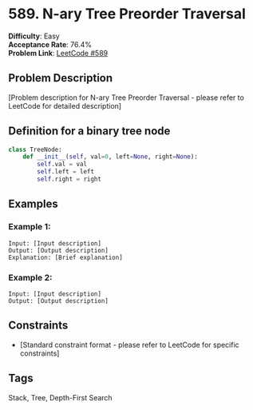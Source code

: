# 589. N-ary Tree Preorder Traversal

**Difficulty**: Easy  
**Acceptance Rate**: 76.4%  
**Problem Link**: [LeetCode #589](https://leetcode.com/problems/n-ary-tree-preorder-traversal/)

## Problem Description

[Problem description for N-ary Tree Preorder Traversal - please refer to LeetCode for detailed description]

## Definition for a binary tree node

```python
class TreeNode:
    def __init__(self, val=0, left=None, right=None):
        self.val = val
        self.left = left
        self.right = right
```

## Examples

### Example 1:
```
Input: [Input description]
Output: [Output description]
Explanation: [Brief explanation]
```

### Example 2:
```
Input: [Input description]
Output: [Output description]
```

## Constraints

- [Standard constraint format - please refer to LeetCode for specific constraints]

## Tags
Stack, Tree, Depth-First Search